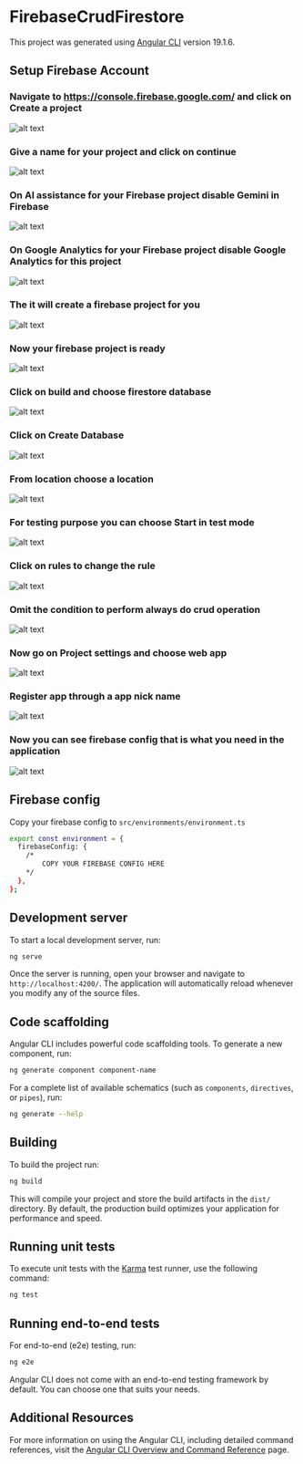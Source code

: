 # FirebaseCrudFirestore

This project was generated using [Angular CLI](https://github.com/angular/angular-cli) version 19.1.6.

## Setup Firebase Account

### Navigate to https://console.firebase.google.com/ and click on Create a project
![alt text](/src/assets/step-0.png)

### Give a name for your project and click on continue
![alt text](/src/assets/step-1.png)

### On AI assistance for your Firebase project disable Gemini in Firebase
![alt text](/src/assets/step-2.png)

### On Google Analytics for your Firebase project disable Google Analytics for this project
![alt text](/src/assets/step-3.png)

### The it will create a firebase project for you
![alt text](/src/assets/step-4.png)

### Now your firebase project is ready
![alt text](/src/assets/step-5.png)

### Click on build and choose firestore database
![alt text](/src/assets/step-6.png)

### Click on Create Database
![alt text](/src/assets/step-7.png)

### From location choose a location
![alt text](/src/assets/step-8.png)

### For testing purpose you can choose Start in test mode
![alt text](/src/assets/step-9.png)

### Click on rules to change the rule
![alt text](/src/assets/step-10.png)

### Omit the condition to perform always do crud operation
![alt text](/src/assets/step-11.png)

### Now go on Project settings and choose web app
![alt text](/src/assets/step-12.png)

### Register app through a app nick name
![alt text](/src/assets/step-13.png)

### Now you can see firebase config that is what you need in the application
![alt text](/src/assets/step-14.png)

## Firebase config

Copy your firebase config to ```src/environments/environment.ts```

```bash
export const environment = {
  firebaseConfig: {
    /*
        COPY YOUR FIREBASE CONFIG HERE
    */
  },
};
```

## Development server

To start a local development server, run:

```bash
ng serve
```

Once the server is running, open your browser and navigate to `http://localhost:4200/`. The application will automatically reload whenever you modify any of the source files.

## Code scaffolding

Angular CLI includes powerful code scaffolding tools. To generate a new component, run:

```bash
ng generate component component-name
```

For a complete list of available schematics (such as `components`, `directives`, or `pipes`), run:

```bash
ng generate --help
```

## Building

To build the project run:

```bash
ng build
```

This will compile your project and store the build artifacts in the `dist/` directory. By default, the production build optimizes your application for performance and speed.

## Running unit tests

To execute unit tests with the [Karma](https://karma-runner.github.io) test runner, use the following command:

```bash
ng test
```

## Running end-to-end tests

For end-to-end (e2e) testing, run:

```bash
ng e2e
```

Angular CLI does not come with an end-to-end testing framework by default. You can choose one that suits your needs.

## Additional Resources

For more information on using the Angular CLI, including detailed command references, visit the [Angular CLI Overview and Command Reference](https://angular.dev/tools/cli) page.

